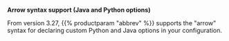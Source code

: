 ---
---
<!-- DISCLAIMER: This file is based on the syslog-ng Open Source Edition documentation https://github.com/balabit/syslog-ng-ose-guides/commit/2f4a52ee61d1ea9ad27cb4f3168b95408fddfdf2 and is used under the terms of The syslog-ng Open Source Edition Documentation License. The file has been modified by Axoflow. -->
**Arrow syntax support (Java and Python options)**

From version 3.27, {{% productparam "abbrev" %}} supports the "arrow" syntax for declaring custom Python and Java options in your configuration.
